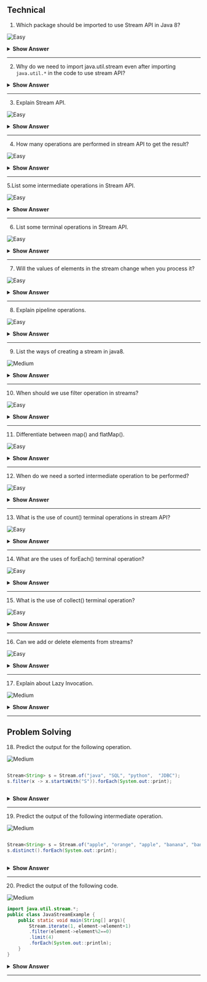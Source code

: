  ## Technical 
 
 1. Which package should be imported to use Stream API in Java 8?
 
 ![Easy](https://raw.githubusercontent.com/revaturelabs/interviewquestions/aef8eff919a3b083089641381ed9a9101ed21fba/ComplexityTags/simple%20(2).svg)

 <details markdown="1"><summary><b> Show Answer</b></summary>
 
 <blockquote markdown="1">

 We should import java.util.stream, which includes all the classes and interfaces used for functional-type operations. 
  
 </blockquote>

 </details>

 ---
 
 2. Why do we need to import java.util.stream even after importing `java.util.*` in the code to use stream API?

   <details markdown="1"><summary><b> Show Answer</b></summary>
 
 <blockquote markdown="1">

  - `java.util.*` will import all the direct classes and interfaces but not sub-classes/sub-packages.
  - stream class resides in the sub package `java.util.stream` package so it will not be included in `java.util.*`.
  
</blockquote>
 
  </details>

  ---
    
  3. Explain Stream API.
  
  ![Easy](https://raw.githubusercontent.com/revaturelabs/interviewquestions/aef8eff919a3b083089641381ed9a9101ed21fba/ComplexityTags/simple%20(2).svg)
    
 <details markdown="1"><summary><b> Show Answer</b></summary>
 
 <blockquote markdown="1">

 - Stream API is a collection of objects which can be processed to get the desired result. 
 - A stream is a sequence of objects that supports various methods which can be pipelined to produce the desired result.
   The features of Java stream are –
   - A stream is not a data structure instead it takes input from the Collections, Arrays or I/O channels.
   - Streams don’t change the original data structure, they only provide the result as per the pipelined methods.
   - Each intermediate operation is lazily executed and returns a stream as a result, hence various intermediate operations can be pipelined.   
   - Terminal operations mark the end of the stream and return the result.
 
 **Example:**  If we want to filter the movies released in 2022 from the movie database.
  
  </blockquote>

  </details>

  ---
  
  4. How many operations are performed in stream API to get the result?
  
  ![Easy](https://raw.githubusercontent.com/revaturelabs/interviewquestions/aef8eff919a3b083089641381ed9a9101ed21fba/ComplexityTags/simple%20(2).svg)

  <details markdown="1"><summary><b> Show Answer</b></summary>
 
 <blockquote markdown="1">

- Two operations - Intermediate and terminal operations.
- Intermediate - will process the stream to get the result (like a filter, or map).
- Terminal - it is the end of the stream to return the result.
  
  </blockquote>

</details>

---
   
5.List some intermediate operations in Stream API.

![Easy](https://raw.githubusercontent.com/revaturelabs/interviewquestions/aef8eff919a3b083089641381ed9a9101ed21fba/ComplexityTags/simple%20(2).svg)

 <details markdown="1"><summary><b> Show Answer</b></summary>
 
 <blockquote markdown="1"> 
  
 These are some intermediate operations used in Stream API.
 
 ![image](https://user-images.githubusercontent.com/92523245/183340700-36890903-b56e-4875-b2c5-5f3b0e9e812b.png)
  
  </blockquote>

</details>

  ---
  
6. List some terminal operations in Stream API.

![Easy](https://raw.githubusercontent.com/revaturelabs/interviewquestions/aef8eff919a3b083089641381ed9a9101ed21fba/ComplexityTags/simple%20(2).svg)

 <details markdown="1"><summary><b> Show Answer</b></summary>
 
 <blockquote markdown="1">
 
 These are some terminal operations used in Stream API.

![image](https://user-images.githubusercontent.com/92523245/183340851-0d37a284-efa2-4743-b2e1-ae56137139f0.png)

 </blockquote> 
  
</details>
  
  ---

7. Will the values of elements in the stream change when you process it?

![Easy](https://raw.githubusercontent.com/revaturelabs/interviewquestions/aef8eff919a3b083089641381ed9a9101ed21fba/ComplexityTags/simple%20(2).svg)


 <details markdown="1"><summary><b> Show Answer</b></summary>

No.
  
 <details markdown="1"><summary><b> Explanation </b></summary>
  
 <blockquote markdown="1">
  
Because stream API processes the elements as per pipelined operations without changing the values.
  
  </blockquote>

</details>
  
</details>
  
 ---

8. Explain pipeline operations.

![Easy](https://raw.githubusercontent.com/revaturelabs/interviewquestions/aef8eff919a3b083089641381ed9a9101ed21fba/ComplexityTags/simple%20(2).svg)

 <details markdown="1"><summary><b> Show Answer</b></summary>
 
 <blockquote markdown="1">

- Stream API will take the stream of elements as the source, performs a pipeline of operations, and returns the  result.
- A pipeline of operations consists of a source, zero or more intermediate operations(filter, sort, map), and a terminal operation.

</blockquote>  
  
</details>
  
 ---

9. List the ways of creating a stream in java8.

![Medium](https://raw.githubusercontent.com/revaturelabs/interviewquestions/aef8eff919a3b083089641381ed9a9101ed21fba/ComplexityTags/Medium%20(2).svg)

 <details markdown="1"><summary><b> Show Answer</b></summary>
 
 <blockquote markdown="1">

- By creating `Stream.of()` method 
- Stream from a Collection using `stream()` & `parallelStream()` methods
- Stream from an Array using `Arrays.stream()`
- Stream using `Stream.builder()`
- By an Empty Stream using `Stream.empty()`
- Creating an infinite Stream using `Stream.generate()` method and `Stream.iterate()` method
- Creating Stream of a File
  
 </blockquote>

</details>

 ---
  
10. When should we use filter operation in streams?

![Easy](https://raw.githubusercontent.com/revaturelabs/interviewquestions/aef8eff919a3b083089641381ed9a9101ed21fba/ComplexityTags/simple%20(2).svg)

 <details markdown="1"><summary><b> Show Answer</b></summary>
 
 <blockquote markdown="1">

- When we need to process and return a stream from another stream that satisfies a given condition, we use filters in intermediate operations.
- Example: Return the movie list released in 2022 from the movie database.
  
 </blockquote>

</details>
  
 ---

11. Differentiate between map() and flatMap().

![Easy](https://raw.githubusercontent.com/revaturelabs/interviewquestions/aef8eff919a3b083089641381ed9a9101ed21fba/ComplexityTags/simple%20(2).svg)

 <details markdown="1"><summary><b> Show Answer</b></summary>
 
 <blockquote markdown="1">

- `map()` - will work on the streams and transform the single input value into a single output.
- `flatMap()` - will work on the streams and transform the single input value into multiple outputs by flattening it.
- The primary difference between `map()` vs `flatMap()` is the return type of both methods.
-  `map()` is used for transformation only, but `flatMap()` is used for both transformation and flattening.

   ` flatMap() = map() + Flattening `
  
 </blockquote>


</details>

  ---
  
12. When do we need a sorted intermediate operation to be performed?

![Easy](https://raw.githubusercontent.com/revaturelabs/interviewquestions/aef8eff919a3b083089641381ed9a9101ed21fba/ComplexityTags/simple%20(2).svg)

 <details markdown="1"><summary><b> Show Answer</b></summary>

  <blockquote markdown="1">
 
- sorted can be used when we need to return the stream of elements in sorted order like sorting arrays.
- Example: return the student database sorted with their department id's.
   
  </blockquote>

</details>
  
---

13. What is the use of count() terminal operations in stream API?

![Easy](https://raw.githubusercontent.com/revaturelabs/interviewquestions/aef8eff919a3b083089641381ed9a9101ed21fba/ComplexityTags/simple%20(2).svg)

 <details markdown="1"><summary><b> Show Answer</b></summary>
 
 <blockquote markdown="1">
 
- The `count()` method returns the count of elements in a stream
- when we need the result of the stream to be finite numbers.
- Example: return the number of employees working in a particular department.
  
 </blockquote>
 
</details>
  
---

14. What are the uses of forEach() terminal operation?

![Easy](https://raw.githubusercontent.com/revaturelabs/interviewquestions/aef8eff919a3b083089641381ed9a9101ed21fba/ComplexityTags/simple%20(2).svg)

 <details markdown="1"><summary><b> Show Answer</b></summary>
 
  <blockquote markdown="1">

- When we need to iterate the elements in the stream.
- This is the only operation that returns void.
- It can directly call on collections or stream.
   
</blockquote>

</details>

 ---
  
15. What is the use of collect() terminal operation?

![Easy](https://raw.githubusercontent.com/revaturelabs/interviewquestions/aef8eff919a3b083089641381ed9a9101ed21fba/ComplexityTags/simple%20(2).svg)

 <details markdown="1"><summary><b> Show Answer</b></summary>
 
  <blockquote markdown="1">

- When we need to convert the source stream into collections by using intermediate operations. 
- Result stream may be of the list, set, map, etc.
   
  </blockquote>

</details>
 
 ---

 16. Can we add or delete elements from streams?
 
 ![Easy](https://raw.githubusercontent.com/revaturelabs/interviewquestions/aef8eff919a3b083089641381ed9a9101ed21fba/ComplexityTags/simple%20(2).svg)

  <details markdown="1"><summary><b> Show Answer</b></summary>

 No
  
   <details markdown="1"><summary><b> Explanation </b></summary>
    
   <blockquote markdown="1">
    
 - we cannot add/ delete elements in the stream
 - we can only perform the operations on the stream
 - Stream does not store the data as well.
    
   </blockquote>

 </details>
    
   </details>
    
 ---
 
 17. Explain about Lazy Invocation.
 
 ![Medium](https://raw.githubusercontent.com/revaturelabs/interviewquestions/aef8eff919a3b083089641381ed9a9101ed21fba/ComplexityTags/Medium%20(2).svg)

 <details markdown="1"><summary><b> Show Answer</b></summary>
 
 <blockquote markdown="1">

- Intermediate operations are lazy because they will be invoked if only required for the execution of terminal operations.
- But it is optimized and it can process large numbers of data with high performance.
  
  </blockquote>

</details>

  ---

## Problem Solving

18. Predict the output for the following operation.

![Medium](https://raw.githubusercontent.com/revaturelabs/interviewquestions/aef8eff919a3b083089641381ed9a9101ed21fba/ComplexityTags/Medium%20(2).svg)



 ``` java
 
Stream<String> s = Stream.of("java", "SQL", "python",  "JDBC");
 s.filter(x -> x.startsWith("S")).forEach(System.out::print);
  
 ```
  <details markdown="1"><summary><b> Show Answer</b></summary>
 
  <blockquote markdown="1">

  returns SQL
   
   </blockquote>
 
  <details markdown="1"><summary><b> Explanation </b></summary>
   
 <blockquote markdown="1">
   
 Here we are using the filter to return the result of the element starting with "S".
    
 </blockquote>

 </details>
   
 </details>
   
  ---

 19. Predict the output of the following intermediate operation.
 
 ![Medium](https://raw.githubusercontent.com/revaturelabs/interviewquestions/aef8eff919a3b083089641381ed9a9101ed21fba/ComplexityTags/Medium%20(2).svg)
 
 ``` java

Stream<String> s = Stream.of("apple", "orange", "apple", "banana", "banana");
s.distinct().forEach(System.out::print);
   
 ```
 <details markdown="1"><summary><b> Show Answer</b></summary>

   returns appleorangebanana
  
 <details markdown="1"><summary><b> Explanation </b></summary>
  
  <blockquote markdown="1">
  
`distinct()`- will return a stream from the source stream removing the duplicate elements.
   
   </blockquote>
  
 </details>
  
   </details>
  
  ---


 20. Predict the output of the following code.
 
 ![Medium](https://raw.githubusercontent.com/revaturelabs/interviewquestions/aef8eff919a3b083089641381ed9a9101ed21fba/ComplexityTags/Medium%20(2).svg)

``` java
import java.util.stream.*;  
public class JavaStreamExample {  
    public static void main(String[] args){  
        Stream.iterate(1, element->element+1)  
        .filter(element->element%2==0)  
        .limit(4)  
        .forEach(System.out::println);  
    }  
}
```
 <details markdown="1"><summary><b> Show Answer</b></summary>
 
 <blockquote markdown="1">
  
   2<br>
   4<br>
   6<br>
   8<br>
  
   </blockquote>
 
  <details markdown="1"><summary><b> Explanation </b></summary>
   
   <blockquote markdown="1">
   
   - `iterate ()` is used to iterate through the elements in the stream.
   - `filter()` used to apply the condition on the stream.
   - `forEach()` is used to return the result from the stream after iteration. <blockquote markdown="1">
    
 
</details>
   
</details>
   
---


